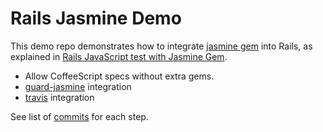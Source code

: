 Rails Jasmine Demo
==================

This demo repo demonstrates how to integrate [jasmine gem][] into Rails, as
explained in
[Rails JavaScript test with Jasmine Gem](http://iany.me/2013/01/rails-javascript-test-with-jasmine-gem/).

-   Allow CoffeeScript specs without extra gems.
-   [guard-jasmine][] integration
-   [travis][] integration

See list of [commits][] for each step.

[jasmine gem]: https://github.com/pivotal/jasmine-gem "jasmine-gem"
[guard-jasmine]: https://github.com/netzpirat/guard-jasmine "netzpirat/guard-jasmine"
[travis]: https://travis-ci.org/ "Travis CI"
[commits]: https://github.com/doitian/rails-jasmine-demo/commits/master
